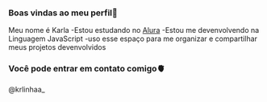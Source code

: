 ### Boas vindas ao meu perfil🖤

Meu nome é Karla
-Estou estudando no [Alura](https://www.alura.com.br)
-Estou me devenvolvendo na Linguagem JavaScript
-uso esse espaço para me organizar e compartilhar meus projetos devenvolvidos 





### Você pode entrar em contato comigo🫀

@krlinhaa_
